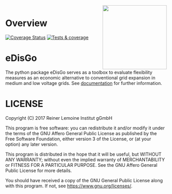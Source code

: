 <img align="right" width="200" height="200" src="https://raw.githubusercontent.com/openego/eDisGo/dev/doc/images/edisgo_logo.png">


# Overview

[![Coverage Status](https://coveralls.io/repos/github/openego/eDisGo/badge.svg?branch=dev)](https://coveralls.io/github/openego/eDisGo?branch=dev)
[![Tests & coverage](https://github.com/openego/eDisGo/actions/workflows/tests-coverage.yml/badge.svg)](https://github.com/openego/eDisGo/actions/workflows/tests-coverage.yml)


# eDisGo

The python package eDisGo serves as a toolbox to evaluate flexibility measures
as an economic alternative to conventional grid expansion in
medium and low voltage grids.
See [documentation](https://edisgo.readthedocs.io/en/dev/) for further information.


# LICENSE

Copyright (C) 2017 Reiner Lemoine Institut gGmbH

This program is free software: you can redistribute it and/or modify it under
the terms of the GNU Affero General Public License as published by the Free
Software Foundation, either version 3 of the License, or (at your option) any
later version.

This program is distributed in the hope that it will be useful, but WITHOUT
ANY WARRANTY; without even the implied warranty of MERCHANTABILITY or FITNESS
FOR A PARTICULAR PURPOSE. See the GNU Affero General Public License for more
details.

You should have received a copy of the GNU General Public License along with
this program. If not, see https://www.gnu.org/licenses/.
